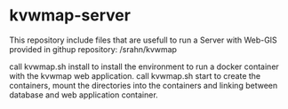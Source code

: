 # kvwmap-server
This repository include files that are usefull to run a Server with Web-GIS provided in githup repository:
/srahn/kvwmap

call kvwmap.sh install to install the environment to run a docker container with the kvwmap web application.
call kvwmap.sh start to create the containers, mount the directories into the containers and linking between database and web application container.
